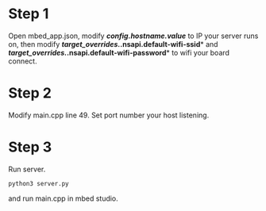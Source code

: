 # Step 1

Open mbed_app.json, modify ***config.hostname.value*** to IP your server runs on, then modify ***target_overrides.*.nsapi.default-wifi-ssid*** and ***target_overrides.*.nsapi.default-wifi-password*** to wifi your board connect.

# Step 2

Modify main.cpp line 49. Set port number your host listening.

# Step 3

Run server.
```
python3 server.py
```
and run main.cpp in mbed studio.
